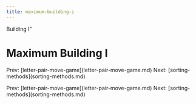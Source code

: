 ```yaml
---
title: maximum-building-i
---
```


Building I\"

# Maximum Building I

Prev:
\[letter-pair-move-game](letter-pair-move-game.md)
Next: \[sorting-methods](sorting-methods.md)

Prev:
\[letter-pair-move-game](letter-pair-move-game.md)
Next: \[sorting-methods](sorting-methods.md)
